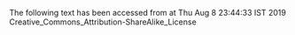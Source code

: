 The following text has been accessed from at Thu Aug 8 23:44:33 IST 2019
Creative_Commons_Attribution-ShareAlike_License
